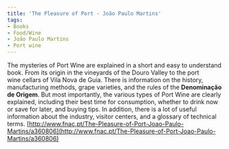 ```yaml
---
title: 'The Pleasure of Port - João Paulo Martins'
tags: 
- Books
- Food/Wine
- João Paulo Martins
- Port wine
---
```


The mysteries of Port Wine are explained in a short and easy to understand book. From its origin in the vineyards of the Douro Valley to the port wine cellars of Vila Nova de Guia. There is information on the history, manufacturing methods, grape varieties, and the rules of the **Denominação de Origem**. But most importantly, the various types of Port Wine are clearly explained, including their best time for consumption, whether to drink now or save for later, and buying tips. In addition, there is a lot of useful information about the industry, visitor centers, and a glossary of technical terms. [http://www.fnac.pt/The-Pleasure-of-Port-Joao-Paulo-Martins/a360806](http://www.fnac.pt/The-Pleasure-of-Port-Joao-Paulo-Martins/a360806)
